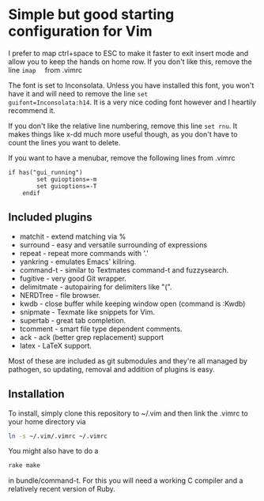 Simple but good starting configuration for Vim
==============================================
I prefer to map ctrl+space to ESC to make it faster to exit insert mode and 
allow you to keep the hands on home row. If you don't like this, remove the 
line <code>imap <C-space> <Esc></code> from .vimrc

The font is set to Inconsolata. Unless you have installed this font, you won't 
have it and will need to remove the line 
<code>set guifont=Inconsolata:h14</code>. It is a very nice coding font however 
and I heartily recommend it.

If you don't like the relative line numbering, remove this line
<code>set rnu</code>.
It makes things like x-dd much more useful though, as you don't have to count 
the lines you want to delete.

If you want to have a menubar, remove the following lines from .vimrc

```vimscript
if has("gui_running")
        set guioptions=-m
        set guioptions=-T
    endif
```

Included plugins
----------------
* matchit - extend matching via %
* surround - easy and versatile surrounding of expressions
* repeat - repeat more commands with '.'
* yankring - emulates Emacs' killring.
* command-t - similar to Textmates command-t and fuzzysearch.
* fugitive - very good Git wrapper.
* delimitmate - autopairing for delimiters like "(".
* NERDTree - file browser.
* kwdb - close buffer while keeping window open (command is :Kwdb)
* snipmate - Texmate like snippets for Vim.
* supertab - great tab completion.
* tcomment - smart file type dependent comments.
* ack - ack (better grep replacement) support
* latex - LaTeX support.

Most of these are included as git submodules and they're all managed by 
pathogen, so updating, removal and addition of plugins is easy.

Installation
------------
To install, simply clone this repository to ~/.vim and then link the .vimrc to 
your home directory via 

```bash
ln -s ~/.vim/.vimrc ~/.vimrc
```

You might also have to do a 

```bash
rake make
```

in bundle/command-t. For this you will need a working C compiler and a 
relatively recent version of Ruby.
